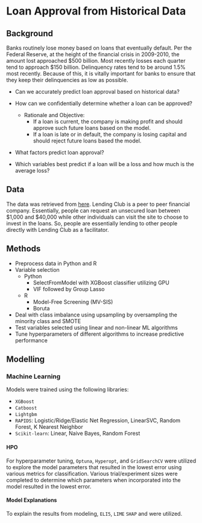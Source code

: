 # Loan Approval from Historical Data

## Background
Banks routinely lose money based on loans that eventually default. Per the Federal Reserve, at the height of the financial crisis in 2009-2010, the amount lost approached $500 billion. Most recently losses each quarter tend to approach $150 billion. Delinquency rates tend to be around 1.5% most recently. Because of this, it is vitally important for banks to ensure that they keep their delinquencies as low as possible.

- Can we accurately predict loan approval based on historical data?
- How can we confidentially determine whether a loan can be approved?

    - Rationale and Objective:  
        - If a loan is current, the company is making profit and should approve such future loans based on the model.
		- If a loan is late or in default, the company is losing capital and should reject future loans based the model.

- What factors predict loan approval?
- Which variables best predict if a loan will be a loss and how much is the average loss? 


## Data
The data was retrieved from [here](https://www.kaggle.com/wendykan/lending-club-loan-data). Lending Club is a peer to peer financial company. Essentially, people can request an unsecured loan between $1,000 and $40,000 while other individuals can visit the site to choose to invest in the loans. So, people are essentially lending to other people directly with Lending Club as a facilitator.


## Methods
- Preprocess data in Python and R
- Variable selection
    - Python
        - SelectFromModel with XGBoost classifier utilizing GPU
		- VIF followed by Group Lasso
    - R
	    - Model-Free Screening (MV-SIS)
		- Boruta 
- Deal with class imbalance using upsampling by oversampling the minority class and SMOTE
- Test variables selected using linear and non-linear ML algorithms 
- Tune hyperparameters of different algorithms to increase predictive performance

## Modelling


### Machine Learning
Models were trained using the following libraries:
- `XGBoost` 
- `Catboost` 
- `Lightgbm` 
- `RAPIDS`: Logistic/Ridge/Elastic Net Regression, LinearSVC, Random Forest, K Nearest Neighbor
- `Scikit-learn`: Linear, Naive Bayes, Random Forest


#### HPO
For hyperparameter tuning, `Optuna`, `Hyperopt`, and `GridSearchCV` were utilized to explore the model parameters that resulted in the lowest error using various metrics for classification. Various trial/experiment sizes were completed to determine which parameters when incorporated into the model resulted in the lowest error.


#### Model Explanations
To explain the results from modeling, `ELI5`, `LIME` `SHAP` and  were utilized.


